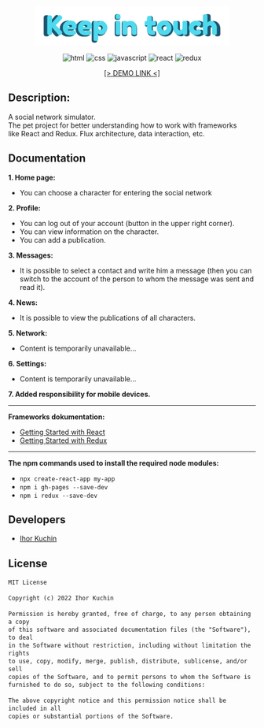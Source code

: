 <p align="center">
  <img src="readme-title.png" width="400" alt="Title">
</p>

<p align="center">
  <img src="https://img.shields.io/badge/-html-red" alt="html">
  <img src="https://img.shields.io/badge/-css-blue" alt="css">
  <img src="https://img.shields.io/badge/-javascript-yellow" alt="javascript">
  <img src="https://img.shields.io/badge/-react-cyan" alt="react">
  <img src="https://img.shields.io/badge/-redux-blueviolet" alt="redux"> <br>
  <!-- <img src="https://img.shields.io/badge/-typescript-blue" alt="typescript"> -->
  <!-- <img src="https://img.shields.io/badge/-nodejs-brightgreen" alt="node.js"> -->
  <!-- <img src="https://img.shields.io/badge/-bootstrap-blueviolet" alt="bootstrap"> -->
  <!-- <img src="https://img.shields.io/badge/-bulma-brightgreen" alt="bulma"> -->
</p>

<p align="center">
  <a href="https://ik-web.github.io/keep-in-touch/">
    [> DEMO LINK <]
  </a> 
</p>

## Description:

А social network simulator. <br> The pet project for better understanding how to work with frameworks <br> like React and Redux. Flux architecture, data interaction, etc.

## Documentation

**1. Home page:** 
- You can choose a character for entering the social network

**2. Profile:**
- You can log out of your account (button in the upper right corner).
- You can view information on the character.
- You can add a publication.

**3. Messages:**
- It is possible to select a contact and write him a message (then you can switch to the account of the person to whom the message was sent and read it).

**4. News:** 
- It is possible to view the publications of all characters.

**5. Network:**
- Content is temporarily unavailable...

**6. Settings:**
- Content is temporarily unavailable...

**7. Added responsibility for mobile devices.**

---

**Frameworks dokumentation:**
- [Getting Started with React](https://reactjs.org/docs/getting-started.html) <br>
- [Getting Started with Redux](https://redux.js.org/introduction/getting-started)

---

**The npm commands used to install the required node modules:**
- `npx create-react-app my-app`
- `npm i gh-pages --save-dev`
- `npm i redux --save-dev`

## Developers

- [Ihor Kuchin](https://github.com/ik-web)

## License

```
MIT License

Copyright (c) 2022 Ihor Kuchin

Permission is hereby granted, free of charge, to any person obtaining a copy
of this software and associated documentation files (the "Software"), to deal
in the Software without restriction, including without limitation the rights
to use, copy, modify, merge, publish, distribute, sublicense, and/or sell
copies of the Software, and to permit persons to whom the Software is
furnished to do so, subject to the following conditions:

The above copyright notice and this permission notice shall be included in all
copies or substantial portions of the Software.
```
